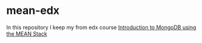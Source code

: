 # mean-edx
In this repository I keep my from edx course [Introduction to MongoDB using the MEAN Stack](https://www.edx.org/course/introduction-mongodb-using-mean-stack-mongodbx-m101x)
